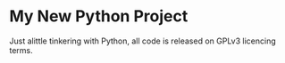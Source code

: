 My New Python Project
=====================
Just alittle tinkering with Python, all code is released on GPLv3 licencing terms.